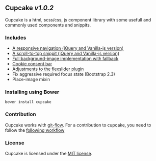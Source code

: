 ## Cupcake _v1.0.2_

Cupcake is a html, scss/css, js component library with some usefull and commonly used components and snippits.


### Includes
- [A responsive navigation (jQuery and Vanilla-js version)](docs/navigation.md)
- [A scroll-to-top snippit (jQuery and Vanilla-js version)](docs/scoll-to-top.md)
- [Full background-image implementation with fallback](docs/full-img-bg.md)
- [Cookie consent bar](docs/cookie-consent.md)
- [Adjustments to the flexslider plugin](docs/slider.md)
- Fix aggressive required focus state (Bootstrap 2.3)
- Place-image mixin


### Installing using Bower
```
bower install cupcake
```


### Contribution
Cupcake works with [git-flow](https://github.com/nvie/gitflow).
For a contribution to cupcake, you need to follow the [following workflow](https://github.com/nvie/gitflow#initialization)


### License
Cupcake is licensed under the [MIT license](http://opensource.org/licenses/MIT).
